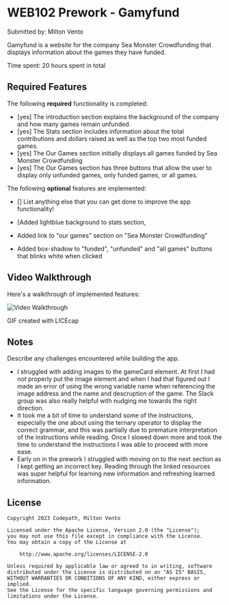 # WEB102 Prework - Gamyfund

Submitted by: Milton Vento

Gamyfund is a website for the company Sea Monster Crowdfunding that displays information about the games they have funded.

Time spent: 20 hours spent in total

## Required Features

The following **required** functionality is completed:

* [yes] The introduction section explains the background of the company and how many games remain unfunded.
* [yes] The Stats section includes information about the total contributions and dollars raised as well as the top two most funded games.
* [yes] The Our Games section initially displays all games funded by Sea Monster Crowdfunding
* [yes] The Our Games section has three buttons that allow the user to display only unfunded games, only funded games, or all games.

The following **optional** features are implemented:

* [] List anything else that you can get done to improve the app functionality!

* [Added lightblue background to stats section,
*  Added link to "our games" section on "Sea Monster Crowdfunding"
*  Added box-shadow to "funded", "unfunded" and "all games" buttons that blinks white when clicked

## Video Walkthrough

Here's a walkthrough of implemented features:

<img src='http://i.imgur.com/link/to/your/gif/file.gif' title='Video Walkthrough' width='' alt='Video Walkthrough' />

<!-- Replace this with whatever GIF tool you used! -->
GIF created with LICEcap  
<!-- Recommended tools:
[Kap](https://getkap.co/) for macOS
[ScreenToGif](https://www.screentogif.com/) for Windows
[peek](https://github.com/phw/peek) for Linux. -->

## Notes

Describe any challenges encountered while building the app.
* I struggled with adding images to the gameCard element. At first I had not properly put the image element and when I had that figured out I made an error of using the wrong variable name when referencing the image address and the name and descruption of the game. The Slack group was also really helpful with nudging me towards the right direction.
* It took me a bit of time to understand some of the instructions, especially the one about using the ternary operator to display the correct grammar, and this was partially due to premature interpretation of the instructions while reading. Once I slowed down more and took the time to understand the instructions I was able to proceed with more ease. 
* Early on in the prework I struggled with moving on to the next section as I kept getting an incorrect key. Reading through the linked resources was super helpful for learning new information and refreshing learned information.
## License

    Copyright 2023 Codepath, Milton Vento

    Licensed under the Apache License, Version 2.0 (the "License");
    you may not use this file except in compliance with the License.
    You may obtain a copy of the License at

        http://www.apache.org/licenses/LICENSE-2.0

    Unless required by applicable law or agreed to in writing, software
    distributed under the License is distributed on an "AS IS" BASIS,
    WITHOUT WARRANTIES OR CONDITIONS OF ANY KIND, either express or implied.
    See the License for the specific language governing permissions and
    limitations under the License.
